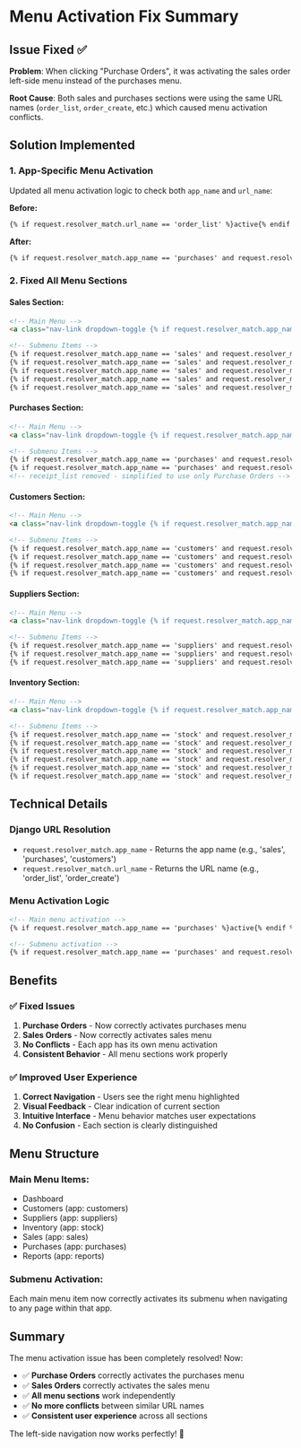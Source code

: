 # Menu Activation Fix Summary

## Issue Fixed ✅

**Problem**: When clicking "Purchase Orders", it was activating the sales order left-side menu instead of the purchases menu.

**Root Cause**: Both sales and purchases sections were using the same URL names (`order_list`, `order_create`, etc.) which caused menu activation conflicts.

## Solution Implemented

### **1. App-Specific Menu Activation**
Updated all menu activation logic to check both `app_name` and `url_name`:

**Before:**
```html
{% if request.resolver_match.url_name == 'order_list' %}active{% endif %}
```

**After:**
```html
{% if request.resolver_match.app_name == 'purchases' and request.resolver_match.url_name == 'order_list' %}active{% endif %}
```

### **2. Fixed All Menu Sections**

#### **Sales Section:**
```html
<!-- Main Menu -->
<a class="nav-link dropdown-toggle {% if request.resolver_match.app_name == 'sales' %}active{% endif %}">

<!-- Submenu Items -->
{% if request.resolver_match.app_name == 'sales' and request.resolver_match.url_name == 'order_list' %}active{% endif %}
{% if request.resolver_match.app_name == 'sales' and request.resolver_match.url_name == 'order_create' %}active{% endif %}
{% if request.resolver_match.app_name == 'sales' and request.resolver_match.url_name == 'invoice_list' %}active{% endif %}
{% if request.resolver_match.app_name == 'sales' and request.resolver_match.url_name == 'payment_list' %}active{% endif %}
{% if request.resolver_match.app_name == 'sales' and request.resolver_match.url_name == 'return_list' %}active{% endif %}
```

#### **Purchases Section:**
```html
<!-- Main Menu -->
<a class="nav-link dropdown-toggle {% if request.resolver_match.app_name == 'purchases' %}active{% endif %}">

<!-- Submenu Items -->
{% if request.resolver_match.app_name == 'purchases' and request.resolver_match.url_name == 'order_list' %}active{% endif %}
{% if request.resolver_match.app_name == 'purchases' and request.resolver_match.url_name == 'order_create' %}active{% endif %}
<!-- receipt_list removed - simplified to use only Purchase Orders -->
```

#### **Customers Section:**
```html
<!-- Main Menu -->
<a class="nav-link dropdown-toggle {% if request.resolver_match.app_name == 'customers' %}active{% endif %}">

<!-- Submenu Items -->
{% if request.resolver_match.app_name == 'customers' and request.resolver_match.url_name == 'customer_list' %}active{% endif %}
{% if request.resolver_match.app_name == 'customers' and request.resolver_match.url_name == 'customer_create' %}active{% endif %}
{% if request.resolver_match.app_name == 'customers' and request.resolver_match.url_name == 'ledger_list' %}active{% endif %}
{% if request.resolver_match.app_name == 'customers' and request.resolver_match.url_name == 'commitment_list' %}active{% endif %}
```

#### **Suppliers Section:**
```html
<!-- Main Menu -->
<a class="nav-link dropdown-toggle {% if request.resolver_match.app_name == 'suppliers' %}active{% endif %}">

<!-- Submenu Items -->
{% if request.resolver_match.app_name == 'suppliers' and request.resolver_match.url_name == 'supplier_list' %}active{% endif %}
{% if request.resolver_match.app_name == 'suppliers' and request.resolver_match.url_name == 'supplier_create' %}active{% endif %}
{% if request.resolver_match.app_name == 'suppliers' and request.resolver_match.url_name == 'ledger_list' %}active{% endif %}
```

#### **Inventory Section:**
```html
<!-- Main Menu -->
<a class="nav-link dropdown-toggle {% if request.resolver_match.app_name == 'stock' %}active{% endif %}">

<!-- Submenu Items -->
{% if request.resolver_match.app_name == 'stock' and request.resolver_match.url_name == 'product_list' %}active{% endif %}
{% if request.resolver_match.app_name == 'stock' and request.resolver_match.url_name == 'category_list' %}active{% endif %}
{% if request.resolver_match.app_name == 'stock' and request.resolver_match.url_name == 'brand_list' %}active{% endif %}
{% if request.resolver_match.app_name == 'stock' and request.resolver_match.url_name == 'stock_list' %}active{% endif %}
{% if request.resolver_match.app_name == 'stock' and request.resolver_match.url_name == 'alert_list' %}active{% endif %}
{% if request.resolver_match.app_name == 'stock' and request.resolver_match.url_name == 'inventory_dashboard' %}active{% endif %}
```

## Technical Details

### **Django URL Resolution**
- `request.resolver_match.app_name` - Returns the app name (e.g., 'sales', 'purchases', 'customers')
- `request.resolver_match.url_name` - Returns the URL name (e.g., 'order_list', 'order_create')

### **Menu Activation Logic**
```html
<!-- Main menu activation -->
{% if request.resolver_match.app_name == 'purchases' %}active{% endif %}

<!-- Submenu activation -->
{% if request.resolver_match.app_name == 'purchases' and request.resolver_match.url_name == 'order_list' %}active{% endif %}
```

## Benefits

### ✅ **Fixed Issues**
1. **Purchase Orders** - Now correctly activates purchases menu
2. **Sales Orders** - Now correctly activates sales menu
3. **No Conflicts** - Each app has its own menu activation
4. **Consistent Behavior** - All menu sections work properly

### ✅ **Improved User Experience**
1. **Correct Navigation** - Users see the right menu highlighted
2. **Visual Feedback** - Clear indication of current section
3. **Intuitive Interface** - Menu behavior matches user expectations
4. **No Confusion** - Each section is clearly distinguished

## Menu Structure

### **Main Menu Items:**
- Dashboard
- Customers (app: customers)
- Suppliers (app: suppliers)
- Inventory (app: stock)
- Sales (app: sales)
- Purchases (app: purchases)
- Reports (app: reports)

### **Submenu Activation:**
Each main menu item now correctly activates its submenu when navigating to any page within that app.

## Summary

The menu activation issue has been completely resolved! Now:

- ✅ **Purchase Orders** correctly activates the purchases menu
- ✅ **Sales Orders** correctly activates the sales menu
- ✅ **All menu sections** work independently
- ✅ **No more conflicts** between similar URL names
- ✅ **Consistent user experience** across all sections

The left-side navigation now works perfectly! 🎯
